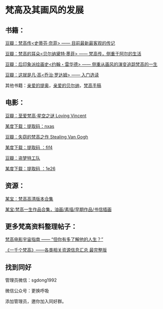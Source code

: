 # 梵高及其画风的发展

## 书籍：

[豆瓣：梵高传<史蒂芬·奈菲> —— 目前最新最客观的传记](https://book.douban.com/subject/26354318/	)

[豆瓣：梵高的耳朵<贝尔纳黛特·墨菲> —— 梵高传，侧重于阿尔的生活](https://book.douban.com/subject/27199957/)

[豆瓣：后印象派绘画史<约翰・雷华德> —— 侧重从画风的演变追踪梵高的一生](https://book.douban.com/subject/1047192/)

[豆瓣：这就是凡·高<乔治·罗达姆> —— 入门选读](https://book.douban.com/subject/26834573/)

其他书籍：[亲爱的提奥](https://book.douban.com/subject/4903265/)，[亲爱的贝尔纳](https://book.douban.com/subject/6903266/)，[梵高手稿](https://book.douban.com/subject/26666533/)



## 电影：
[豆瓣：至爱梵高·星空之谜 Loving Vincent](https://movie.douban.com/subject/25837262/)

[某度下载：提取码：nxas](https://pan.baidu.com/s/1W1v8aSF3Qq9OMzxFj2Ma-g)



[豆瓣：失窃的梵高之作 Stealing Van Gogh](https://movie.douban.com/subject/30128978/)

[某度下载：提取码 ：fif4](https://pan.baidu.com/s/1YDFu97nnFrbegHZ8d0Yy7Q )



[豆瓣：盗梦特工队](https://movie.douban.com/subject/30272143/)

[某度下载：提取码 ：1e26](https://pan.baidu.com/s/1FEYXs0_V8EfdG4tXRuu7UQ )



## 资源：

[某宝：梵高高清版本合集](https://item.taobao.com/item.htm?spm=a1z10.1-c-s.w137644-22423694842.41.7eb42aa8R1e4S4&id=611590636076)

[某宝:梵高一生作品合集，油画/素描/早期作品/书信插画](https://item.taobao.com/item.htm?spm=a1z10.1-c-s.w137644-22423694842.39.7eb42aa8R1e4S4&id=611590356280)



## 更多梵高资料整理帖子：
[梵高电影宇宙指南 —— “但你有多了解他的人生？”](https://movie.douban.com/review/8922482/)

[《一千个梵高》——各类相关资源信息汇总 最完整版](https://tieba.baidu.com/p/5253319573)



## 找到同好

管理员微信：sgdong1992

微信公众号：更换呼吸

添加管理员，邀你加入同好群。

